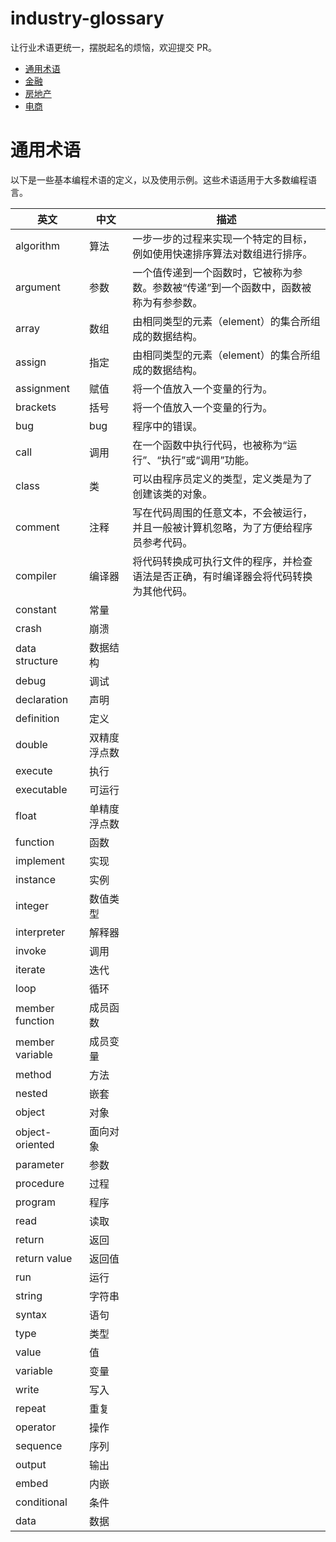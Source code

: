 # industry-glossary

让行业术语更统一，摆脱起名的烦恼，欢迎提交 PR。

- [通用术语](#通用术语)
- [金融](#金融)
- [房地产](#房地产)
- [电商](#电商)

# 通用术语

以下是一些基本编程术语的定义，以及使用示例。这些术语适用于大多数编程语言。

|    英文    |  中文  | 描述 |
| --------- | ------ | --- |
| algorithm | 算法 | 一步一步的过程来实现一个特定的目标，例如使用快速排序算法对数组进行排序。 |
| argument | 参数 | 一个值传递到一个函数时，它被称为参数。参数被“传递”到一个函数中，函数被称为有参参数。 |
| array | 数组 | 由相同类型的元素（element）的集合所组成的数据结构。 |
| assign | 指定 | 由相同类型的元素（element）的集合所组成的数据结构。 |
| assignment | 赋值 | 将一个值放入一个变量的行为。 |
| brackets | 括号 | 将一个值放入一个变量的行为。 |
| bug | bug | 程序中的错误。 |
| call | 调用 | 在一个函数中执行代码，也被称为“运行”、“执行”或“调用”功能。 |
| class | 类 | 可以由程序员定义的类型，定义类是为了创建该类的对象。 |
| comment | 注释 | 写在代码周围的任意文本，不会被运行，并且一般被计算机忽略，为了方便给程序员参考代码。|
| compiler | 编译器 | 将代码转换成可执行文件的程序，并检查语法是否正确，有时编译器会将代码转换为其他代码。|
| constant | 常量 | |
| crash | 崩溃 | |
| data structure | 数据结构 | |
| debug | 调试 | |
| declaration | 声明 | |
| definition | 定义 | |
| double | 双精度浮点数 | |
| execute | 执行 | |
| executable | 可运行 | |
| float | 单精度浮点数 | |
| function | 函数 | |
| implement | 实现 | |
| instance | 实例 | |
| integer | 数值类型 | |
| interpreter | 解释器 | |
| invoke | 调用 | |
| iterate | 迭代 | |
| loop | 循环 | |
| member function | 成员函数 | |
| member variable | 成员变量 | |
| method | 方法 | |
| nested | 嵌套 | |
| object | 对象 | |
| object-oriented | 面向对象 | |
| parameter | 参数 | |
| procedure | 过程 | |
| program | 程序 | |
| read | 读取 | |
| return | 返回 | |
| return value | 返回值 | |
| run | 运行 | |
| string | 字符串 | |
| syntax | 语句 | |
| type | 类型 | |
| value | 值 | |
| variable | 变量 | |
| write | 写入 | |
| repeat | 重复 | |
| operator | 操作 | |
| sequence | 序列 | |
| output | 输出 | |
| embed | 内嵌 | |
| conditional | 条件 | |
| data | 数据 | |
